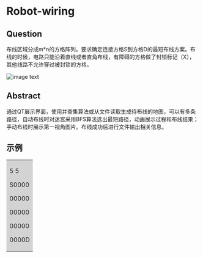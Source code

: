 # Robot-wiring
## Question
布线区域分成m*n的方格阵列。要求确定连接方格S到方格D的最短布线方案。布线的时候，电路只能沿着直线或者直角布线，有障碍的方格做了封锁标记（X），其他线路不允许穿过被封锁的方格。

![image text](https://user-images.githubusercontent.com/82072446/113816016-b90e0080-97a6-11eb-8225-2403a35e2379.jpg)

## Abstract
通过QT展示界面，使用并查集算法或从文件读取生成待布线的地图，可以有多条路径，自动布线时对迷宫采用BFS算法选出最短路径，动画展示过程和布线结果；手动布线时展示第一视角图片。布线成功后进行文件输出相关信息。

## 示例 ##
<table><tr><td bgcolor=#D3D3D3>
  
5 5

S0000

00000

00000

00000

0000D</td></tr></table>
